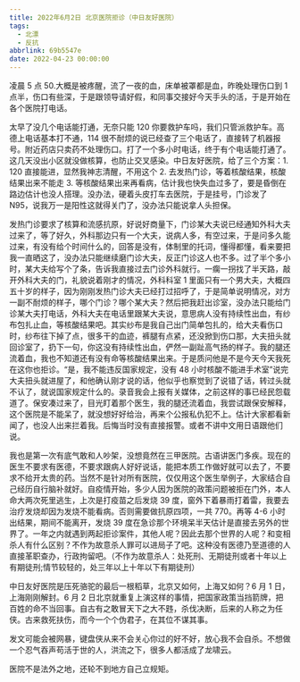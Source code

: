```yaml
---
title: 2022年6月2日 北京医院拒诊（中日友好医院）
tags:
  - 北漂
  - 反抗
abbrlink: 69b5547e
date: 2022-04-23 00:00:00
---
```


凌晨 5 点 50.大概是被疼醒，流了一夜的血，床单被罩都是血，昨晚处理伤口到 1 点半，伤口有些深，于是跟领导请好假，和同事交接好今天手头的活，于是开始在各个医院打电话。

太早了没几个电话能打通，无奈只能 120 你要救护车吗，我们只管派救护车。高德上电话基本打不通，114 很不耐烦的说已经查了三个电话了，直接转了机器报号。附近药店只卖药不处理伤口。打了一个多小时电话，终于有个电话能打通了。这几天没出小区就没做核算，也防止交叉感染。中日友好医院，给了三个方案：1. 120 直接能进，显然我神志清醒，不用这个 2. 去发热门诊，等着核酸结果，核酸结果出来不能走 3. 等核酸结果出来再看病，估计我也快失血过多了，要是昏倒在路边估计也没人搭理。没办法，硬着头皮打车去医院，于是挂号，门诊发了 N95，说我万一是阳性这就得关门了，没办法只能说拿人头担保。

<!--more-->

发热门诊要求了核算和流感抗原，好说好商量下，门诊某大夫说已经通知外科大夫过来了，等了好久，外科那边只有一个大夫，说病人多，有空过来，于是问多久能过来，有没有给个时间什么的，回答是没有，体制里的托词，懂得都懂，看来要把我一直晒这了，没办法只能继续磨门诊大夫，反正门诊这人也不多。过了半个多小时，某大夫给写个了条，告诉我直接过去门诊外科就行。一瘸一拐找了半天路，敲开外科大夫的门，礼貌说着刚才的情况，外科科室 1 里面只有一个男大夫，大概四五十岁的样子，因为刚刚发热门诊大夫已经打过招呼了，于是简单说明情况，对方一副不耐烦的样子，哪个门诊？哪个某大夫？然后把我赶出诊室，没办法只能给门诊某大夫打电话，外科大夫在电话里跟某大夫说，意思病人没有持续性出血，有纱布包扎止血，等核酸结果吧。其实纱布是我自己出门简单包扎的，给大夫看伤口时，纱布往下掉了点，很多干的血迹，裤腿有点紧，还没掀到伤口那，大夫扭头就回诊室了，扔下一句，你这没有持续性出血，俨然一副趾高气扬的样子。我的腿还流着血，我也不知道还有没有命等核酸结果出来。于是质问他是不是今天今天我死在这你也拒诊。“是，我不能违反国家规定，没有 48 小时核酸不能进手术室”说完大夫扭头就进屋了，和他确认刚才说的话，他似乎也察觉到了说错了话，转过头就不认了，就说国家规定什么的。录音我会上报有关媒体，之前这样的事已经民怨载道了。保安凑过来了，目光盯着那个医生，我的腿还流着血，我尝试跟保安解释，这个医院是不能呆了，就没想好好给治，再来个公报私仇犯不上。估计大家都看新闻了，也没人出来拦着我。后悔当时没有直接报警。或者不讲中文用日语跟他们说。

我也是第一次有底气敢和人吵架，没想竟然在三甲医院。古语讲医门多疾。现在的医生不要求有医德，不要求跟病人好好说话，能把本质工作做好就可以去了，不要求不给开太贵的药。当然不是针对所有医院，仅仅用这个医生举例子，大家结合自己经历自行脑补就好。自疫情开始，多少人因为医院的政策问题被拒在门外，本人命大两次死里逃生，上次是打疫苗之后发烧 39 度，窗外下着暴雨打着雷，我要去治疗发烧却因为发烧不能看病。否则需要做抗原四项，一共 770。再等 4-6 小时出结果，期间不能离开，发烧 39 度在急诊那个环境呆半天估计是直接去另外的世界了。一年之内就遇到两起拒诊案件，其他人呢？因此去那个世界的人呢？和变相杀人有什么区别？不作为故意杀人罪可以进局子了吧。这种没有医德乃至道德的人直接革职查办，行政拘留吧。（不作为故意杀人：处死刑、无期徒刑或者十年以上有期徒刑;情节较轻的，处三年以上十年以下有期徒刑）

中日友好医院是压死骆驼的最后一根稻草，北京又如何，上海又如何？6 月 1 日，上海刚刚解封。6 月 2 日北京就重复上演这样的事情，把国家政策当挡箭牌，把百姓的命不当回事。自古有之敢冒天下之大不韪，杀伐决断，后来的人称之为任侠。古来救死扶伤，而今一个个伪君子，在其位不谋其事。

发文可能会被网暴，键盘侠从来不会关心你过的好不好，放心我不会自杀。不想做一个忍气吞声苟活于世的人，洪流之下，很多人都活成了龙啸云。

医院不是法外之地，还轮不到地方自己立规矩。
